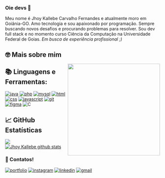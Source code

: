 ### Oie devs 👋

Meu nome é Jhoy Kallebe Carvalho Fernandes e atualmente moro em Goiânia-GO. Amo tecnologia e sou apaixonado por programação. Sempre buscando novos desafios e procurando problemas para resolver. Sou dev full stack e no momento curso Ciência da Computação na Universidade Federal de Goias. *Em busca de experiência profissional ;)*

## 🤓 Mais sobre mim

<img align="right" width="300" src="https://i2.wp.com/allhtaccess.info/wp-content/uploads/2018/03/programming.gif?fit=1281%2C716&ssl=1" />

## 📚 Linguagens e Ferramentas:  

[![java](https://img.shields.io/badge/Java-ED8B00?style=for-the-badge&logo=openjdk&logoColor=white)]()
[![php](https://img.shields.io/badge/PHP-777BB4?style=for-the-badge&logo=php&logoColor=white)]()
[![mysql](https://img.shields.io/badge/MySQL-005C84?style=for-the-badge&logo=mysql&logoColor=white)]()
[![html](https://img.shields.io/badge/HTML5-E34F26?style=for-the-badge&logo=html5&logoColor=white)]()
[![css](https://img.shields.io/badge/CSS3-1572B6?style=for-the-badge&logo=css3&logoColor=white)]()
[![javascript](https://img.shields.io/badge/JavaScript-F7DF1E?style=for-the-badge&logo=javascript&logoColor=black)]()
[![git](https://img.shields.io/badge/GIT-E44C30?style=for-the-badge&logo=git&logoColor=white)]()
[![figma](https://img.shields.io/badge/Figma-F24E1E?style=for-the-badge&logo=figma&logoColor=white)]()
![C](https://img.shields.io/badge/c-%2300599C.svg?style=for-the-badge&logo=c&logoColor=white)

## 📈 GitHub Estatísticas

<a href="https://github.com/Gurupreet">
  <img align="center" src="https://github-readme-stats.vercel.app/api/top-langs/?username=Jhoy-Kallebe&theme=dracula&hide_langs_below=1" />
</a>
<a href="https://github.com/Gurupreet">
 <img align="center" src="https://github-readme-stats.vercel.app/api?username=Jhoy-Kallebe&show_icons=true&theme=dracula&line_height=27" alt="Jhoy Kallebe github stats"/>
</a>

<br>

### 📱 Contatos!

[![portfolio](https://img.shields.io/badge/website-000000?style=for-the-badge&logo=About.me&logoColor=white)](https://jhoy-kallebe.github.io/Portfolio/src/app/) 
[![instagram](https://img.shields.io/badge/Instagram-E4405F?style=for-the-badge&logo=instagram&logoColor=white)](https://www.instagram.com/jhoy_kallebe09/)
[![linkedin](https://img.shields.io/badge/LinkedIn-0077B5?style=for-the-badge&logo=linkedin&logoColor=white)](https://www.linkedin.com/in/jhoy-kallebe-120791205/)
[![gmail](https://img.shields.io/badge/Gmail-D14836?style=for-the-badge&logo=gmail&logoColor=white)](jhoykallebecontato@gmail.com)
